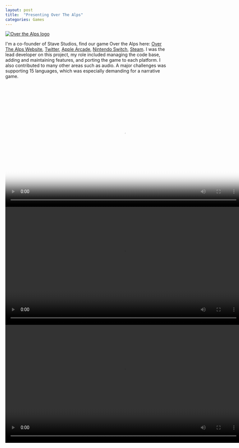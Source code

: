 ```yaml
---
layout: post
title:  "Presenting Over The Alps"
categories: Games
---
```


[![Over the Alps logo]({{site.url}}/assets/img/otaScreenshot1.webp)]({{site.url}}/games/2020/05/01/over-the-alps.html)

I'm a co-founder of Stave Studios, find our game Over the Alps here: [Over The Alps Website](https://overthealpsgame.com/), [Twitter](https://twitter.com/overthealpsgame), [Apple Arcade](https://apple.co/-OverTheAlps), [Nintendo Switch](https://apple.co/-OverTheAlps), [Steam](https://store.steampowered.com/app/1227400/Over_the_Alps/).
I was the lead developer on this project, my role included managing the code base, adding and maintaining features, and porting the game to each platform. I also contributed to many other areas such as audio. A major challenges was supporting 15 languages, which was especially demanding for a narrative game.

<br>

<video controls poster="{{site.url}}/assets/img/otaVideoStart.webp" width="740">
  <source src="{{site.url}}/assets/video/KOTM_Out_Now_Trailer.mp4" type="video/mp4">
</video>

<br>

<video controls autoplay loop width="740">
  <source src="{{site.url}}/assets/video/Observatory.webm" type="video/webm">
</video>

<br>

<video controls autoplay loop width="740">
  <source src="{{site.url}}/assets/video/trainstation.webm" type="video/webm">
</video>

